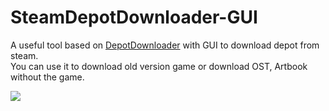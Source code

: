 # SteamDepotDownloader-GUI  
A useful tool based on [DepotDownloader](https://github.com/SteamRE/DepotDownloader) with GUI to download depot from steam.  
You can use it to download old version game or download OST, Artbook without the game.  

![](Preview/0.jpg)
